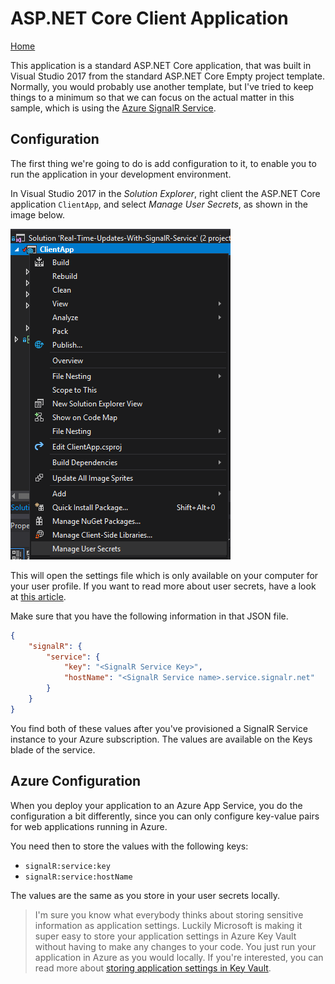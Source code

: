 ASP.NET Core Client Application
===============================

[Home](readme.md)

This application is a standard ASP.NET Core application, that was built in Visual Studio 2017 from the standard ASP.NET Core Empty project template. Normally, you would probably use another template, but I've tried to keep things to a minimum so that we can focus on the actual matter in this sample, which is using the [Azure SignalR Service](https://azure.microsoft.com/en-us/services/signalr-service/).


Configuration
-------------

The first thing we're going to do is add configuration to it, to enable you to run the application in your development environment.

In Visual Studio 2017 in the *Solution Explorer*, right client the ASP.NET Core application `ClientApp`, and select *Manage User Secrets*, as shown in the image below.

![User Secrets](images/user-secrets.png)

This will open the settings file which is only available on your computer for your user profile. If you want to read more about user secrets, have a look at [this article](https://docs.microsoft.com/en-us/aspnet/core/security/app-secrets).

Make sure that you have the following information in that JSON file.

``` JSON
{
    "signalR": {
        "service": {
            "key": "<SignalR Service Key>",
            "hostName": "<SignalR Service name>.service.signalr.net"
        }
    }
}
```

You find both of these values after you've provisioned a SignalR Service instance to your Azure subscription. The values are available on the Keys blade of the service.

Azure Configuration
-------------------

When you deploy your application to an Azure App Service, you do the configuration a bit differently, since you can only configure key-value pairs for web applications running in Azure.

You need then to store the values with the following keys:
- `signalR:service:key`
- `signalR:service:hostName`

The values are the same as you store in your user secrets locally.

> I'm sure you know what everybody thinks about storing sensitive information as application settings. Luckily Microsoft is making it super easy to store your application settings in Azure Key Vault without having to make any changes to your code. You just run your application in Azure as you would locally. If you're interested, you can read more about [storing application settings in Key Vault](https://docs.microsoft.com/en-us/azure/app-service/app-service-key-vault-references).
